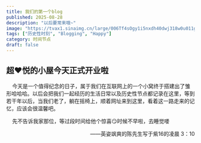 ```yaml
---
title: 我们的第一个blog
published: 2025-08-28
description: "以后要常来哦~"
image: "https://tvax1.sinaimg.cn/large/006Tf4sOgy1i5nxdh40dwj318w0u011g.jpg"
tags: ["历史性时刻", "Blogging", "Happy"]
category: 时间节点
draft: false
---
```

## 超&#x2764;&#xFE0F;悦的小屋今天正式开业啦

&nbsp;&nbsp;&nbsp;&nbsp;今天是一个值得纪念的日子，属于我们在互联网上的一个小窝终于搭建出了雏形哈哈哈。以后会把我们一起经历的生活日常以及历史性节点都记录在这里，等到若干年以后，当我们老了，躺在摇椅上，顺着网址来到这里，看着这一路走来的记忆，应该会很温馨吧。

&nbsp;&nbsp;&nbsp;&nbsp;先不告诉我家那位，等过段时间给他个惊喜&#x1F60F;时候不早啦，去睡觉喽

<p align="right">——英姿飒爽的陈先生写于紫16的凌晨 3：10</p>
